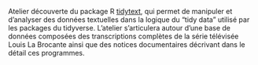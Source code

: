 Atelier découverte du package R [tidytext](https://cran.r-project.org/web/packages/tidytext/index.html), qui permet de manipuler et d’analyser des données textuelles dans la logique du “tidy data” utilisé par les packages du tidyverse. L’atelier s’articulera autour d’une base de données composées des transcriptions complètes de la série télévisée Louis La Brocante ainsi que des notices documentaires décrivant dans le détail ces programmes.
